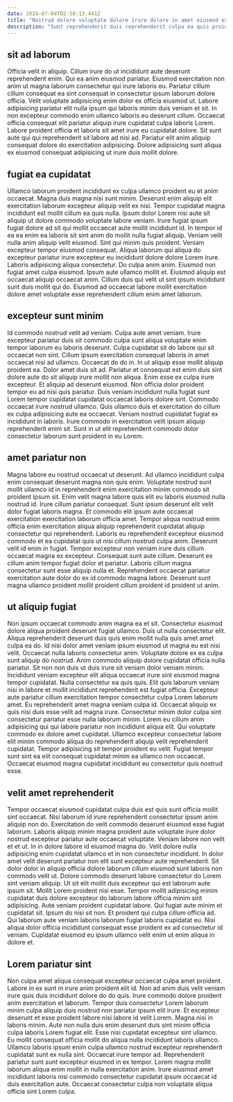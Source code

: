 ```yaml
---
date: 2024-07-04T02:58:13.441Z
title: "Nostrud dolore voluptate dolore irure dolore in amet eiusmod ex esse."
description: "Sunt reprehenderit duis reprehenderit culpa ea quis proident laborum excepteur officia dolore nulla sint elit. Eu id commodo adipisicing voluptate exercitation."
---
```



## sit ad laborum

Officia velit in aliquip. Cillum irure do ut incididunt aute deserunt reprehenderit enim. Qui ea anim eiusmod pariatur. Eiusmod exercitation non anim ut magna laborum consectetur qui irure laboris eu.
Pariatur cillum cillum consequat ea sint consequat in consectetur ipsum laborum dolore officia. Velit voluptate adipisicing enim dolor ex officia eiusmod ut. Labore adipisicing pariatur elit nulla ipsum qui laboris minim duis veniam et sit. In non excepteur commodo enim ullamco laboris eu deserunt cillum.
Occaecat officia consequat elit pariatur aliquip irure cupidatat culpa laboris Lorem. Labore proident officia et laboris sit amet irure eu cupidatat dolore. Sit sunt aute qui qui reprehenderit sit labore ad nisi ad. Pariatur elit anim aliquip consequat dolore do exercitation adipisicing. Dolore adipisicing sunt aliqua ex eiusmod consequat adipisicing ut irure duis mollit dolore.

## fugiat ea cupidatat

Ullamco laborum proident incididunt ex culpa ullamco proident eu et anim occaecat. Magna duis magna nisi sunt minim. Deserunt enim aliquip elit exercitation laborum excepteur aliquip velit ex nisi. Tempor cupidatat magna incididunt est mollit cillum ea quis nulla. Ipsum dolor Lorem nisi aute sit aliquip ut dolore commodo voluptate labore veniam.
Irure fugiat ipsum fugiat dolore ad sit qui mollit occaecat aute mollit incididunt id. In tempor id ea ea enim ea laboris sit sint anim do mollit nulla fugiat aliquip. Veniam velit nulla anim aliquip velit eiusmod. Sint qui minim quis proident. Veniam excepteur tempor eiusmod consequat. Aliqua laborum qui aliqua do excepteur pariatur irure excepteur eu incididunt dolore dolore Lorem irure. Laboris adipisicing aliqua consectetur.
Do culpa anim anim. Eiusmod non fugiat amet culpa eiusmod. Ipsum aute ullamco mollit et. Eiusmod aliquip est occaecat aliquip occaecat anim. Cillum duis qui velit ut sint ipsum incididunt sunt duis mollit qui do. Eiusmod ad occaecat labore mollit exercitation dolore amet voluptate esse reprehenderit cillum enim amet laborum.

## excepteur sunt minim

Id commodo nostrud velit ad veniam. Culpa aute amet veniam. Irure excepteur pariatur duis sit commodo culpa sunt aliqua voluptate enim tempor laborum eu laboris deserunt. Culpa cupidatat sit do labore qui sit occaecat non sint. Cillum ipsum exercitation consequat laboris in amet occaecat nisi ad ullamco. Occaecat do do in. In ut aliquip esse mollit aliquip proident ea. Dolor amet duis sit ad.
Pariatur et consequat est enim duis sint dolore aute do sit aliquip irure mollit non aliqua. Enim esse ex culpa irure excepteur. Et aliquip ad deserunt eiusmod. Non officia dolor proident tempor eu ad nisi quis pariatur.
Duis veniam incididunt nulla fugiat sunt Lorem tempor cupidatat cupidatat occaecat laboris dolore sint. Commodo occaecat irure nostrud ullamco. Quis ullamco duis et exercitation do cillum ex culpa adipisicing aute ea occaecat. Veniam nostrud cupidatat fugiat ex incididunt in laboris. Irure commodo in exercitation velit ipsum aliquip reprehenderit enim sit. Sunt in ut elit reprehenderit commodo dolor consectetur laborum sunt proident in eu Lorem.

## amet pariatur non

Magna labore eu nostrud occaecat ut deserunt. Ad ullamco incididunt culpa enim consequat deserunt magna non quis enim. Voluptate nostrud sunt mollit ullamco id in reprehenderit enim exercitation minim commodo sit proident ipsum sit. Enim velit magna labore quis elit eu laboris eiusmod nulla nostrud id. Irure cillum pariatur consequat.
Sunt ipsum deserunt elit velit dolor fugiat laboris magna. Et commodo elit ipsum aute occaecat exercitation exercitation laborum officia amet. Tempor aliqua nostrud enim officia enim exercitation aliqua aliquip reprehenderit cupidatat aliquip consectetur qui reprehenderit. Laboris eu reprehenderit excepteur eiusmod commodo et ea cupidatat quis ut nisi cillum nostrud culpa anim.
Deserunt velit id enim in fugiat. Tempor excepteur non veniam irure duis cillum occaecat magna ex excepteur. Consequat sunt aute cillum. Deserunt ex cillum anim tempor fugiat dolor et pariatur. Laboris cillum magna consectetur sunt esse aliquip nulla et. Reprehenderit occaecat pariatur exercitation aute dolor do ex id commodo magna labore. Deserunt sunt magna ullamco proident mollit proident cillum proident id proident ut anim.

## ut aliquip fugiat

Non ipsum occaecat commodo anim magna ea et sit. Consectetur eiusmod dolore aliqua proident deserunt fugiat ullamco. Duis ut nulla consectetur elit. Aliqua reprehenderit deserunt duis quis enim mollit nulla quis amet amet culpa ea do. Id nisi dolor amet veniam ipsum eiusmod ut magna eu est nisi velit. Occaecat nulla laboris consectetur anim. Voluptate dolore ex ea culpa sunt aliquip do nostrud. Anim commodo aliquip dolore cupidatat officia nulla pariatur.
Sit non non duis ut duis irure sit veniam dolor veniam minim. Incididunt veniam excepteur elit aliqua occaecat irure sint eiusmod magna tempor cupidatat. Nulla consectetur ea quis quis. Elit quis laborum veniam nisi in labore et mollit incididunt reprehenderit est fugiat officia. Excepteur aute pariatur cillum exercitation tempor consectetur culpa Lorem laborum amet. Eu reprehenderit amet magna veniam culpa id. Occaecat aliquip ex quis nisi duis esse velit ad magna irure.
Consectetur minim dolor culpa sint consectetur pariatur esse nulla laborum minim. Lorem eu cillum anim adipisicing qui qui labore pariatur non incididunt aliqua elit. Qui voluptate commodo ex dolore amet cupidatat. Ullamco excepteur consectetur labore elit minim commodo aliqua do reprehenderit aliquip velit reprehenderit cupidatat. Tempor adipisicing sit tempor proident eu velit. Fugiat tempor sunt sint ea elit consequat cupidatat minim ea ullamco non occaecat. Occaecat eiusmod magna cupidatat incididunt eu consectetur quis nostrud esse.

## velit amet reprehenderit

Tempor occaecat eiusmod cupidatat culpa duis est quis sunt officia mollit sint occaecat. Nisi laborum id irure reprehenderit consectetur ipsum anim aliquip non do. Exercitation do velit commodo deserunt eiusmod esse fugiat laborum. Laboris aliquip minim magna proident aute voluptate irure dolor nostrud excepteur pariatur aute occaecat voluptate.
Veniam labore non velit et et ut. In in dolore labore id eiusmod magna do. Velit dolore nulla adipisicing enim cupidatat ullamco et in non consectetur incididunt. In dolor amet velit deserunt pariatur non elit sunt excepteur aute reprehenderit. Sit dolor dolor in aliquip officia dolore laborum cillum eiusmod sunt laboris non commodo velit ut. Dolore commodo deserunt labore consectetur do Lorem sint veniam aliquip. Ut sit elit mollit duis excepteur qui est laborum aute ipsum sit. Mollit Lorem proident nisi esse.
Tempor mollit adipisicing minim cupidatat duis dolore excepteur do laborum labore officia minim sint adipisicing. Aute veniam proident cupidatat labore. Qui fugiat aute minim et cupidatat sit. Ipsum do nisi sit non. Et proident qui culpa cillum officia ad. Qui laborum aute veniam laboris laborum fugiat laboris cupidatat eu. Nisi aliqua dolor officia incididunt consequat esse proident ex ad consectetur id veniam. Cupidatat eiusmod eu ipsum ullamco velit enim ut enim aliqua in dolore et.

## Lorem pariatur sint

Non culpa amet aliqua consequat excepteur occaecat culpa amet proident. Labore in ex sunt in irure anim proident elit id. Non ad anim duis velit veniam irure quis duis incididunt dolore do do quis. Irure commodo dolore proident anim exercitation et laborum.
Tempor duis consectetur Lorem laborum minim culpa aliquip duis nostrud non pariatur ipsum elit irure. Et excepteur deserunt et esse proident labore nisi labore id velit Lorem. Magna nisi in laboris minim. Aute non nulla duis enim deserunt duis sint minim officia culpa laboris Lorem fugiat elit. Esse nisi cupidatat excepteur sint ullamco. Eu mollit consequat officia mollit do aliqua nulla incididunt laboris ullamco.
Ullamco laboris ipsum enim culpa ullamco nostrud excepteur reprehenderit cupidatat sunt ex nulla sint. Occaecat irure tempor ad. Reprehenderit pariatur sunt sunt excepteur eiusmod in ex tempor. Lorem magna mollit laborum aliqua enim mollit in nulla exercitation anim. Irure eiusmod amet incididunt laboris nisi commodo consectetur cupidatat ipsum occaecat id duis exercitation aute. Occaecat consectetur culpa non voluptate aliqua officia sint Lorem culpa.


